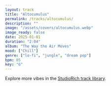 ```yaml
---
layout: track
title: "Altocumulus"
permalink: /tracks/altocumulus/
description: ""
image: "/assets/covers/altocumulus.webp"
image_ready: false
date: 2025-01-01
duration: "2:04"
album: "The Way the Air Moves"
mood: ["Chill"]
genre: ["lo-fi", "jungle", "dream pop"]
bpm: 85
key: "G"
---
```


Explore more vibes in the [StudioRich track library](/tracks/).
